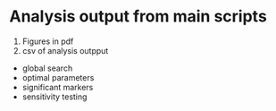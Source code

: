 # Analysis output from main scripts
1. Figures in pdf
2. csv of analysis outpput
  - global search
  - optimal parameters
  - significant markers
  - sensitivity testing
